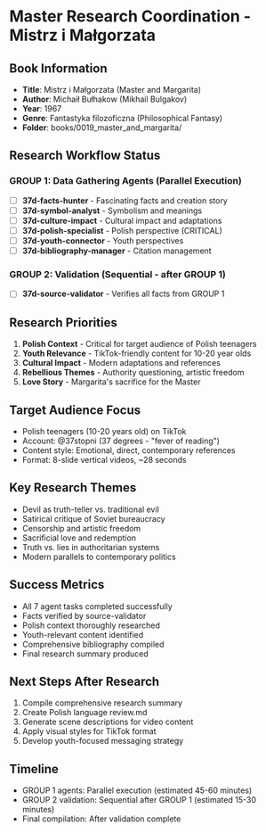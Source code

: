 # Master Research Coordination - Mistrz i Małgorzata

## Book Information
- **Title**: Mistrz i Małgorzata (Master and Margarita)
- **Author**: Michaił Bułhakow (Mikhail Bulgakov)
- **Year**: 1967
- **Genre**: Fantastyka filozoficzna (Philosophical Fantasy)
- **Folder**: books/0019_master_and_margarita/

## Research Workflow Status

### GROUP 1: Data Gathering Agents (Parallel Execution)
- [ ] **37d-facts-hunter** - Fascinating facts and creation story
- [ ] **37d-symbol-analyst** - Symbolism and meanings
- [ ] **37d-culture-impact** - Cultural impact and adaptations  
- [ ] **37d-polish-specialist** - Polish perspective (CRITICAL)
- [ ] **37d-youth-connector** - Youth perspectives
- [ ] **37d-bibliography-manager** - Citation management

### GROUP 2: Validation (Sequential - after GROUP 1)
- [ ] **37d-source-validator** - Verifies all facts from GROUP 1

## Research Priorities
1. **Polish Context** - Critical for target audience of Polish teenagers
2. **Youth Relevance** - TikTok-friendly content for 10-20 year olds
3. **Cultural Impact** - Modern adaptations and references
4. **Rebellious Themes** - Authority questioning, artistic freedom
5. **Love Story** - Margarita's sacrifice for the Master

## Target Audience Focus
- Polish teenagers (10-20 years old) on TikTok
- Account: @37stopni (37 degrees - "fever of reading")
- Content style: Emotional, direct, contemporary references
- Format: 8-slide vertical videos, ~28 seconds

## Key Research Themes
- Devil as truth-teller vs. traditional evil
- Satirical critique of Soviet bureaucracy
- Censorship and artistic freedom
- Sacrificial love and redemption
- Truth vs. lies in authoritarian systems
- Modern parallels to contemporary politics

## Success Metrics
- All 7 agent tasks completed successfully
- Facts verified by source-validator
- Polish context thoroughly researched
- Youth-relevant content identified
- Comprehensive bibliography compiled
- Final research summary produced

## Next Steps After Research
1. Compile comprehensive research summary
2. Create Polish language review.md
3. Generate scene descriptions for video content
4. Apply visual styles for TikTok format
5. Develop youth-focused messaging strategy

## Timeline
- GROUP 1 agents: Parallel execution (estimated 45-60 minutes)
- GROUP 2 validation: Sequential after GROUP 1 (estimated 15-30 minutes)
- Final compilation: After validation complete